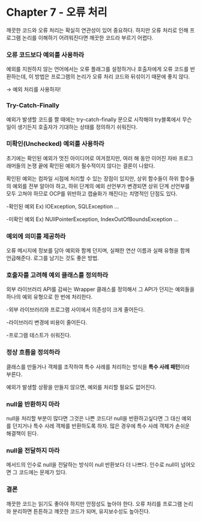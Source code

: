 # Chapter 7 - 오류 처리

깨끗한 코드와 오류 처리는 확실히 연관성이 있어 중요하다. 하지만 오류 처리로 인해 프로그램 논리를 이해하기 어려워진다면 깨끗한 코드라 부르기 어렵다.

### 오류 코드보다 예외를 사용하라

 예외를 지원하지 않는 언어에서는 오류 플래그를 설정하거나 호출자에게 오류 코드를 반환하는데, 이 방법은 프로그램의 논리가 오류 처리 코드와 뒤섞이기 때문에 좋지 않다. 

 → 예외 처리를 사용하자!

### Try-Catch-Finally

 예외가 발생할 코드를 짤 때에는 try-catch-finally 문으로 시작해야 try블록에서 무슨 일이 생기든지 호출자가 기대하는 상태를 정의하기 쉬워진다.

### 미확인(Unchecked) 예외를 사용하라

 초기에는 확인된 예외가 멋진 아이디어로 여겨졌지만, 여러 해 동안 이어진 자바 프로그래머들의 논쟁 끝에 확인된 예외가 필수적이지 않다는 결론이 나왔다.

 확인된 예외는 컴파일 시점에 처리할 수 있는 장점이 있지만, 상위 함수들이 하위 함수들의 예외를 전부 알아야 하고, 하위 단계의 예외 선언부가 변경되면 상위 단계 선언부를 모두 고쳐야 하므로 OCP를 위반하고 캡슐화가 깨진다는 치명적인 단점도 있다.

-확인된 예외 Ex) IOException, SQLException ...

-미확인 예외 Ex) NUllPointerException, IndexOutOfBoundsException ...

### 예외에 의미를 제공하라

 오류 메시지에 정보를 담아 예외와 함께 던지며, 실패한 연산 이름과 실패 유형을 함께 언급해준다. 로그를 남기는 것도 좋은 방법.

### 호출자를 고려해 예외 클래스를 정의하라

 외부 라이브러리 API를 감싸는 Wrapper 클래스를 정의해서 그 API가 던지는 예외들을 하나의 예외 유형으로 한 번에 처리한다.

-외부 라이브러리와 프로그램 사이에서 의존성이 크게 줄어든다.

-라이브러리 변경에 비용이 줄어든다.

-프로그램 테스트가 쉬워진다.

### 정상 흐름을 정의하라

 클래스를 만들거나 객체를 조작하여 특수 사례를 처리하는 방식을 **특수 사례 패턴**이라 부른다.

 예외가 발생할 상황을 만들지 않으면, 예외를 처리할 필요도 없어진다.

### null을 반환하지 마라

 null을 처리할 부분이 많다면 그것은 나쁜 코드다! null을 반환하고싶다면 그 대신 예외를 던지거나 특수 사레 객체를 반환하도록 하자. 많은 경우에 특수 사례 객체가 손쉬운 해결책이 된다.

### null을 전달하지 마라

 메서드의 인수로 null을 전달하는 방식이 null 반환보다 더 나쁘다. 인수로 null이 넘어오면 그 코드에는 문제가 있다.

### 결론

 깨끗한 코드는 읽기도 좋아야 하지만 안정성도 높아야 한다. 오류 처리를 프로그램 논리와 분리하면 튼튼하고 꺠끗한 코드가 되며, 유지보수성도 높아진다.